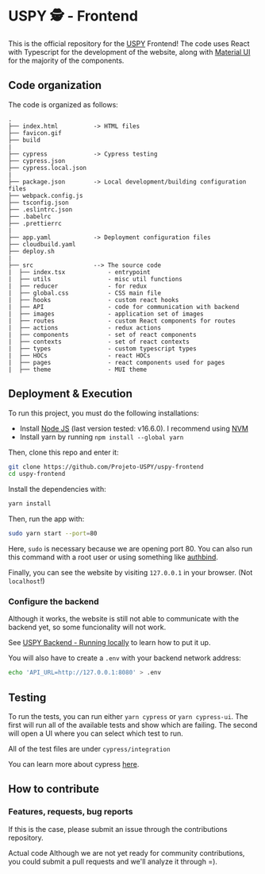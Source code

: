 # USPY 🕵️ - Frontend

This is the official repository for the [USPY](https://uspy.me) Frontend! The code uses React with Typescript for the development of the website, along with [Material UI](https://mui.com/) for the majority of the components.

## Code organization

The code is organized as follows:

```
.
├── index.html          -> HTML files
├── favicon.gif
├── build
|
├── cypress             -> Cypress testing
├── cypress.json
├── cypress.local.json
|
├── package.json        -> Local development/building configuration files
├── webpack.config.js
├── tsconfig.json
├── .eslintrc.json
├── .babelrc
├── .prettierrc
|
├── app.yaml            -> Deployment configuration files
├── cloudbuild.yaml
├── deploy.sh
|
├── src                 --> The source code
|  ├── index.tsx            - entrypoint
|  ├── utils                - misc util functions
|  ├── reducer              - for redux
|  ├── global.css           - CSS main file
|  ├── hooks                - custom react hooks
|  ├── API                  - code for communication with backend
|  ├── images               - application set of images
|  ├── routes               - custom React components for routes
|  ├── actions              - redux actions
|  ├── components           - set of react components
|  ├── contexts             - set of react contexts
|  ├── types                - custom typescript types
|  ├── HOCs                 - react HOCs
|  ├── pages                - react components used for pages
|  ├── theme                - MUI theme

```

## Deployment & Execution

To run this project, you must do the following installations:

- Install [Node JS](https://nodejs.org/en/download/) (last version tested: v16.6.0). I recommend using [NVM](https://github.com/nvm-sh/nvm#installing-and-updating)
- Install yarn by running `npm install --global yarn`

Then, clone this repo and enter it:
```sh
git clone https://github.com/Projeto-USPY/uspy-frontend
cd uspy-frontend
```
Install the dependencies with:
```sh
yarn install
```
Then, run the app with:
```sh
sudo yarn start --port=80
```
Here, `sudo` is necessary because we are opening port 80. You can also run this command with a root user or using something like [authbind](https://superuser.com/questions/710253/allow-non-root-process-to-bind-to-port-80-and-443#:~:text=Option%202%3A%20Use%20authbind%20to%20grant%20one%2Dtime%20access%2C%20with%20finer%20user/group/port%20control).

Finally, you can see the website by visiting `127.0.0.1` in your browser. (Not `localhost`!)

### Configure the backend

Although it works, the website is still not able to communicate with the backend yet, so some funcionality will not work. 

See [USPY Backend - Running locally](https://github.com/Projeto-USPY/uspy-backend/tree/local_development#running-locally) to learn how to put it up.

You will also have to create a `.env` with your backend network address:
```sh
echo 'API_URL=http://127.0.0.1:8080' > .env
``` 

## Testing

To run the tests, you can run either `yarn cypress` or `yarn cypress-ui`. The first will run all of the available tests and show which are failing. The second will open a UI where you can select which test to run.

All of the test files are under `cypress/integration`

You can learn more about cypress [here](https://www.cypress.io/).

## How to contribute

### Features, requests, bug reports

If this is the case, please submit an issue through the contributions repository.

Actual code
Although we are not yet ready for community contributions, you could submit a pull requests and we'll analyze it through =).